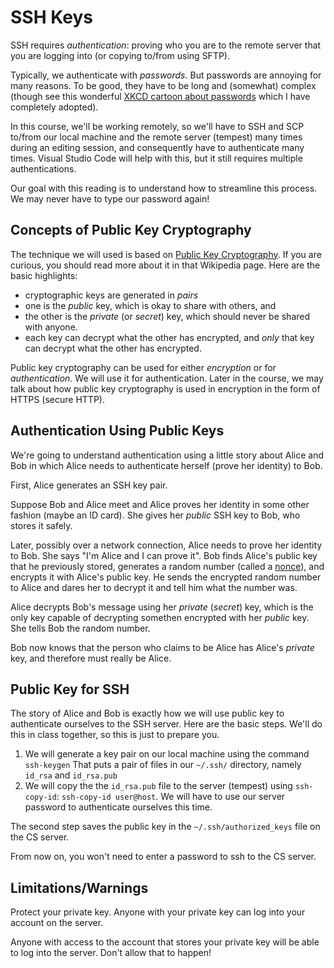 # SSH Keys

SSH requires *authentication*: proving who you are to the remote server that you are logging into (or copying to/from using SFTP). 

Typically, we authenticate with *passwords*. But passwords are annoying
for many reasons. To be good, they have to be long and (somewhat) complex
(though see this wonderful [XKCD cartoon about
passwords](https://xkcd.com/936/) which I have completely adopted).

In this course, we'll be working remotely, so we'll have to SSH and SCP
to/from our local machine and the remote server (tempest) many times
during an editing session, and consequently have to authenticate many
times. Visual Studio Code will help with this, but it still requires
multiple authentications.

Our goal with this reading is to understand how to streamline this process. We may never have to type our password again!

## Concepts of Public Key Cryptography

The technique we will used is based on [Public Key
Cryptography](https://en.wikipedia.org/wiki/Public-key_cryptography). If
you are curious, you should read more about it in that Wikipedia
page. Here are the basic highlights:

* cryptographic keys are generated in *pairs*
* one is the *public* key, which is okay to share with others, and
* the other is the *private* (or *secret*) key, which should never be
shared with anyone.
* each key can decrypt what the other has encrypted, and *only* that key
can decrypt what the other has encrypted.

Public key cryptography can be used for either *encryption* or for
*authentication*. We will use it for authentication. Later in the course,
we may talk about how public key cryptography is used in encryption in the
form of HTTPS (secure HTTP).

## Authentication Using Public Keys

We're going to understand authentication using a little story about Alice
and Bob in which Alice needs to authenticate herself (prove her identity)
to Bob.

First, Alice generates an SSH key pair. 

Suppose Bob and Alice meet and Alice proves her identity in some other
fashion (maybe an ID card). She gives her *public* SSH key to Bob, who
stores it safely.

Later, possibly over a network connection, Alice needs to prove her
identity to Bob. She says "I'm Alice and I can prove it". Bob finds
Alice's public key that he previously stored, generates a random number
(called a [nonce](https://en.wikipedia.org/wiki/Cryptographic_nonce)), and
encrypts it with Alice's public key. He sends the encrypted random number
to Alice and dares her to decrypt it and tell him what the number was.

Alice decrypts Bob's message using her *private* (*secret*) key, which is
the only key capable of decrypting somethen encrypted with her *public*
key. She tells Bob the random number.

Bob now knows that the person who claims to be Alice has Alice's *private*
key, and therefore must really be Alice.

## Public Key for SSH

The story of Alice and Bob is exactly how we will use public key to
authenticate ourselves to the SSH server.  Here are the basic steps. We'll
do this in class together, so this is just to prepare you.

1. We will generate a key pair on our local machine using the command
`ssh-keygen` That puts a pair of files in our `~/.ssh/` directory, namely
`id_rsa` and `id_rsa.pub`
1. We will copy the the `id_rsa.pub` file to the server (tempest) using
`ssh-copy-id`:  `ssh-copy-id user@host`. We will have to use our server
password to authenticate ourselves this time.

The second step saves the public key in the `~/.ssh/authorized_keys` file
on the CS server.

From now on, you won't need to enter a password to ssh to the CS server.

## Limitations/Warnings

Protect your private key. Anyone with your private key can log into your
account on the server.

Anyone with access to the account that stores your private key will be
able to log into the server. Don't allow that to happen!

